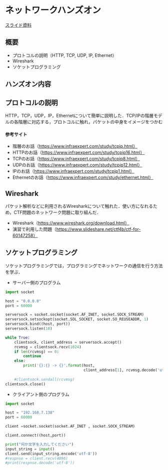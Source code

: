 # ネットワークハンズオン

[スライド資料](../pdf/intro_network2_2.pdf)


## 概要
- プロトコルの説明（HTTP, TCP, UDP, IP, Ethernet）
- Wireshark
- ソケットプログラミング 

## ハンズオン内容
## プロトコルの説明
HTTP，TCP，UDP，IP，Ethernetについて簡単に説明した．TCP/IPの階層モデルの各階層に対応する，プロトコルに触れ，パケットの中身をイメージをつかむ
#### 参考サイト
- 階層のお話（https://www.infraexpert.com/study/tcpip.html）
- HTTPのお話（https://www.infraexpert.com/study/tcpip16.html）
- TCPのお話（https://www.infraexpert.com/study/tcpip8.html）
- UDPのお話（https://www.infraexpert.com/study/tcpip12.html）
- IPのお話（https://www.infraexpert.com/study/tcpip1.html）
- Ethernetのお話（https://www.infraexpert.com/study/ethernet.html）

## Wireshark
パケット解析などに利用されるWiresharkについて触れた．使い方になれるため，CTF問題のネットワーク問題に取り組んだ．<br>
- Wireshark（https://www.wireshark.org/download.html）<br>
- 演習で利用した問題（https://www.slideshare.net/ctf4b/ctf-for-60147258）

## ソケットプログラミング
ソケットプログラミングでは，プログラミングでネットワークの通信を行う方法を学ぶ．

- サーバー側のプログラム
```python
import socket

host = "0.0.0.0"
port = 60000

serversock = socket.socket(socket.AF_INET, socket.SOCK_STREAM)
serversock.setsockopt(socket.SOL_SOCKET, socket.SO_REUSEADDR, 1)
serversock.bind((host, port)) 
serversock.listen(10)

while True:
    clientsock, client_address = serversock.accept()
    rcvmsg = clientsock.recv(1024)
    if len(rcvmsg) == 0:
        continue
    else:
        print('{}:{} -> {}'.format(host,
                                   client_address[1], rcvmsg.decode('utf-8')))
                                   
    #clientsock.sendall(rcvmsg)
clientsock.close()
```
- クライアント側のプログラム

```python
import socket

host = "192.168.7.138"
port = 60000

client =socket.socket(socket.AF_INET , socket.SOCK_STREAM) 

client.connect((host,port))

print("何か文字を入力してください")
input_string = input()
client.send(input_string.encode('utf-8'))
#respnse = client.recv(4096)
#print(respnse.decode('utf-8'))
```